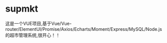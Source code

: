 # supmkt
这是一个VUE项目,基于Vue/Vue-router/ElementUI/Promise/Axios/Echarts/Moment/Express/MySQL/Node.js的超市管理系统,很开心！！

